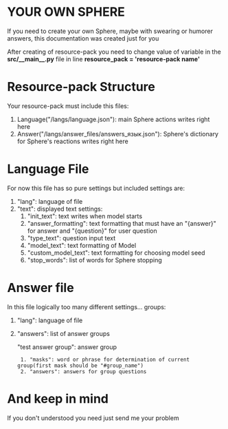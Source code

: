 # YOUR OWN SPHERE

If you need to create your own Sphere, maybe with swearing or humorer answers, this documentation was created just for you

After creating of resource-pack you need to change value of variable in the **src/\_\_main\_\_.py** file in line **resource_pack = 'resource-pack name'**

# Resource-pack Structure

Your resource-pack must include this files:

1. Language("/langs/language.json"): main Sphere actions writes right here
2. Answer("/langs/answer_files/answers_язык.json"): Sphere's dictionary for Sphere's reactions writes right here

# Language File

For now this file has so pure settings but included settings are:

1. "lang": language of file
2. "text": displayed text settings:
    1. "init_text": text writes when model starts
    2. "answer_formatting": text formatting that must have an "{answer}" for answer and "{question}" for user question
    3. "type_text": question input text
    4. "model_text": text formatting of Model
    5. "custom_model_text": text formatting for choosing model seed
    6. "stop_words": list of words for Sphere stopping

# Answer file

In this file logically too many different settings... groups:

1. "lang": language of file
2. "answers": list of answer groups

    "test answer group": answer group

        1. "masks": word or phrase for determination of current group(first mask should be "#group_name")
        2. "answers": answers for group questions

# And keep in mind

If you don't understood you need just send me your problem
